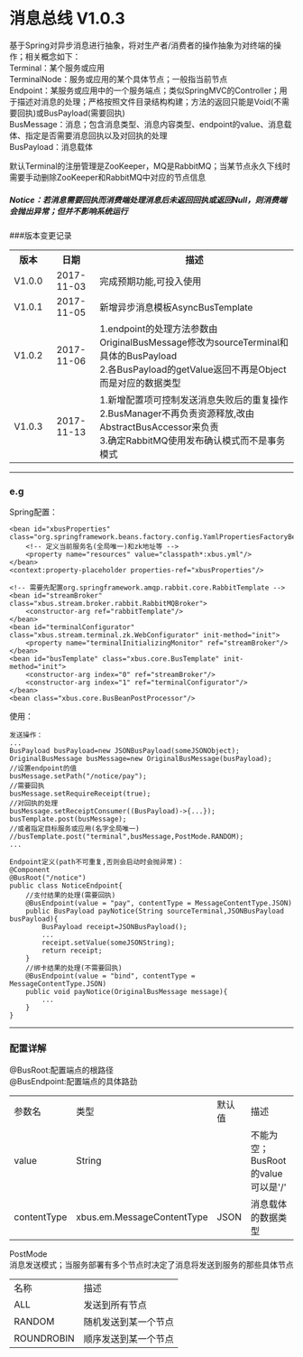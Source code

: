 # 消息总线 V1.0.3
基于Spring对异步消息进行抽象，将对生产者/消费者的操作抽象为对终端的操作；相关概念如下：<br/>
Terminal：某个服务或应用<br/>
TerminalNode：服务或应用的某个具体节点；一般指当前节点<br/>
Endpoint：某服务或应用中的一个服务端点；类似SpringMVC的Controller；用于描述对消息的处理；严格按照文件目录结构构建；方法的返回只能是Void(不需要回执)或BusPayload(需要回执)<br/>
BusMessage：消息；包含消息类型、消息内容类型、endpoint的value、消息载体、指定是否需要消息回执以及对回执的处理<br/>
BusPayload：消息载体<br/>

默认Terminal的注册管理是ZooKeeper，MQ是RabbitMQ；当某节点永久下线时需要手动删除ZooKeeper和RabbitMQ中对应的节点信息<br/>
##### Notice：若消息需要回执而消费端处理消息后未返回回执或返回Null，则消费端会抛出异常；但并不影响系统运行

###版本变更记录
<table>
	<tr align='center'>
		<th>版本</th>
		<th>日期</th>
		<th>描述</th>
	</tr>
	<tr align='center'>
		<td>V1.0.0</td>
		<td>2017-11-03</td>
		<td align="left">完成预期功能,可投入使用</td>
	</tr>
	<tr align='center'>
		<td>V1.0.1</td>
		<td>2017-11-05</td>
		<td align="left">新增异步消息模板AsyncBusTemplate</td>
	</tr>
	<tr align='center'>
		<td>V1.0.2</td>
		<td>2017-11-06</td>
		<td align="left">1.endpoint的处理方法参数由OriginalBusMessage修改为sourceTerminal和具体的BusPayload<br/>
			2.各BusPayload的getValue返回不再是Object而是对应的数据类型
		</td>
	</tr>
	<tr align='center'>
		<td>V1.0.3</td>
		<td>2017-11-13</td>
		<td align="left">1.新增配置项可控制发送消息失败后的重复操作<br/>
			2.BusManager不再负责资源释放,改由AbstractBusAccessor来负责<br/>
			3.确定RabbitMQ使用发布确认模式而不是事务模式
		</td>
	</tr>
</table>

---

### e.g
Spring配置：

	<bean id="xbusProperties" class="org.springframework.beans.factory.config.YamlPropertiesFactoryBean">
		<!-- 定义当前服务名(全局唯一)和zk地址等 -->
		<property name="resources" value="classpath*:xbus.yml"/>
	</bean>
	<context:property-placeholder properties-ref="xbusProperties"/>
	
	<!-- 需要先配置org.springframework.amqp.rabbit.core.RabbitTemplate -->
	<bean id="streamBroker" class="xbus.stream.broker.rabbit.RabbitMQBroker">
		<constructor-arg ref="rabbitTemplate"/>
	</bean>
	<bean id="terminalConfigurator" class="xbus.stream.terminal.zk.WebConfigurator" init-method="init">
		<property name="terminalInitializingMonitor" ref="streamBroker"/>
	</bean>
	<bean id="busTemplate" class="xbus.core.BusTemplate" init-method="init">
		<constructor-arg index="0" ref="streamBroker"/>
		<constructor-arg index="1" ref="terminalConfigurator"/>
	</bean>
	<bean class="xbus.core.BusBeanPostProcessor"/>
	
使用：
	
	发送操作：
	...
	BusPayload busPayload=new JSONBusPayload(someJSONObject);
	OriginalBusMessage busMessage=new OriginalBusMessage(busPayload);
	//设置endpoint的值
	busMessage.setPath("/notice/pay");
	//需要回执
	busMessage.setRequireReceipt(true);
	//对回执的处理
	busMessage.setReceiptConsumer((BusPayload)->{...});
	busTemplate.post(busMessage);
	//或者指定目标服务或应用(名字全局唯一)
	//busTemplate.post("terminal",busMessage,PostMode.RANDOM);
	...
	
	Endpoint定义(path不可重复,否则会启动时会抛异常)：
	@Component
	@BusRoot("/notice")
	public class NoticeEndpoint{
		//支付结果的处理(需要回执)
		@BusEndpoint(value = "pay", contentType = MessageContentType.JSON)
		public BusPayload payNotice(String sourceTerminal,JSONBusPayload busPayload){
			BusPayload receipt=JSONBusPayload();
			...
			receipt.setValue(someJSONString);
			return receipt;
		}
		//绑卡结果的处理(不需要回执)
		@BusEndpoint(value = "bind", contentType = MessageContentType.JSON)
		public void payNotice(OriginalBusMessage message){
			...
		}
	}

---

### 配置详解
@BusRoot:配置端点的根路径<br/>
@BusEndpoint:配置端点的具体路劲<br/>
<table>
	<tr>
		<td>参数名</td>
		<td>类型</td>
		<td>默认值</td>
		<td>描述</td>
	</tr>
	<tr>
		<td>value</td>
		<td>String</td>
		<td></td>
		<td>不能为空；BusRoot的value可以是'/'</td>
	</tr>
	<tr>
		<td>contentType</td>
		<td>xbus.em.MessageContentType</td>
		<td>JSON</td>
		<td>消息载体的数据类型</td>
	</tr>
</table>

PostMode<br/>
消息发送模式；当服务部署有多个节点时决定了消息将发送到服务的那些具体节点<br/>
<table>
	<tr>
		<td>名称</td>
		<td>描述</td>
	</tr>
	<tr>
		<td>ALL</td>
		<td>发送到所有节点</td>
	</tr>
	<tr>
		<td>RANDOM</td>
		<td>随机发送到某一个节点</td>
	</tr>
	<tr>
		<td>ROUNDROBIN</td>
		<td>顺序发送到某一个节点</td>
	</tr>
</table>
